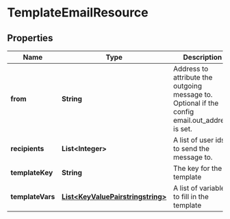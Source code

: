 
# TemplateEmailResource

## Properties
Name | Type | Description | Notes
------------ | ------------- | ------------- | -------------
**from** | **String** | Address to attribute the outgoing message to. Optional if the config email.out_address is set. |  [optional]
**recipients** | **List&lt;Integer&gt;** | A list of user ids to send the message to. | 
**templateKey** | **String** | The key for the template | 
**templateVars** | [**List&lt;KeyValuePairstringstring&gt;**](KeyValuePairstringstring.md) | A list of variables to fill in the template |  [optional]




